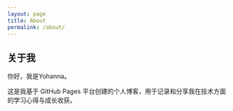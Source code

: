 ```yaml
---
layout: page
title: About
permalink: /about/
---
```


## 关于我

你好，我是Yohanna。

这是我基于 GitHub Pages 平台创建的个人博客，用于记录和分享我在技术方面的学习心得与成长收获。


